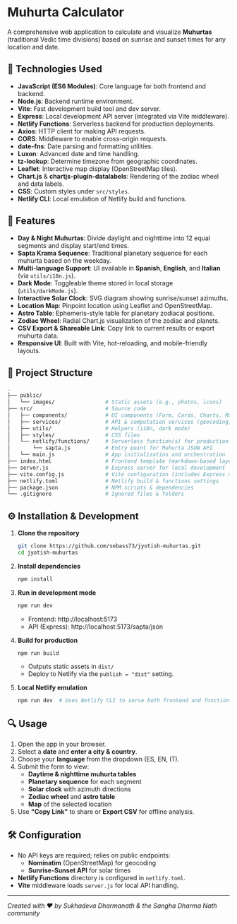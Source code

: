 # Muhurta Calculator

A comprehensive web application to calculate and visualize **Muhurtas** (traditional Vedic time divisions) based on sunrise and sunset times for any location and date.

## 🔧 Technologies Used

- **JavaScript (ES6 Modules)**: Core language for both frontend and backend.
- **Node.js**: Backend runtime environment.
- **Vite**: Fast development build tool and dev server.
- **Express**: Local development API server (integrated via Vite middleware).
- **Netlify Functions**: Serverless backend for production deployments.
- **Axios**: HTTP client for making API requests.
- **CORS**: Middleware to enable cross-origin requests.
- **date-fns**: Date parsing and formatting utilities.
- **Luxon**: Advanced date and time handling.
- **tz-lookup**: Determine timezone from geographic coordinates.
- **Leaflet**: Interactive map display (OpenStreetMap tiles).
- **Chart.js** & **chartjs-plugin-datalabels**: Rendering of the zodiac wheel and data labels.
- **CSS**: Custom styles under `src/styles`.
- **Netlify CLI**: Local emulation of Netlify build and functions.

## 🚀 Features

- **Day & Night Muhurtas**: Divide daylight and nighttime into 12 equal segments and display start/end times.
- **Sapta Krama Sequence**: Traditional planetary sequence for each muhurta based on the weekday.
- **Multi-language Support**: UI available in **Spanish**, **English**, and **Italian** (via `utils/i18n.js`).
- **Dark Mode**: Toggleable theme stored in local storage (`utils/darkMode.js`).
- **Interactive Solar Clock**: SVG diagram showing sunrise/sunset azimuths.
- **Location Map**: Pinpoint location using Leaflet and OpenStreetMap.
- **Astro Table**: Ephemeris-style table for planetary zodiacal positions.
- **Zodiac Wheel**: Radial Chart.js visualization of the zodiac and planets.
- **CSV Export & Shareable Link**: Copy link to current results or export muhurta data.
- **Responsive UI**: Built with Vite, hot-reloading, and mobile-friendly layouts.

## 📂 Project Structure

```bash
.
├── public/
│   └── images/                # Static assets (e.g., photos, icons)
├── src/                       # Source code
│   ├── components/            # UI components (Form, Cards, Charts, Map, etc.)
│   ├── services/              # API & computation services (geocoding, sun times, sapta krama)
│   ├── utils/                 # Helpers (i18n, dark mode)
│   ├── styles/                # CSS files
│   └── netlify/functions/     # Serverless function(s) for production API
│       └── sapta.js           # Entry point for Muhurta JSON API
│   └── main.js                # App initialization and orchestration
├── index.html                 # Frontend template (markdown-based layout)
├── server.js                  # Express server for local development
├── vite.config.js             # Vite configuration (includes Express middleware)
├── netlify.toml               # Netlify build & functions settings
├── package.json               # NPM scripts & dependencies
└── .gitignore                 # Ignored files & folders
```

## ⚙️ Installation & Development

1. **Clone the repository**
   ```bash
   git clone https://github.com/sebass73/jyotish-muhurtas.git
   cd jyotish-muhurtas
   ```
2. **Install dependencies**
   ```bash
   npm install
   ```
3. **Run in development mode**
   ```bash
   npm run dev
   ```
   - Frontend: http://localhost:5173
   - API (Express): http://localhost:5173/sapta/json

4. **Build for production**
   ```bash
   npm run build
   ```
   - Outputs static assets in `dist/`
   - Deploy to Netlify via the `publish = "dist"` setting.

5. **Local Netlify emulation**
   ```bash
   npm run dev  # Uses Netlify CLI to serve both frontend and functions at :8888
   ```

## 🔍 Usage

1. Open the app in your browser.
2. Select a **date** and **enter a city & country**.
3. Choose your **language** from the dropdown (ES, EN, IT).
4. Submit the form to view:
   - **Daytime & nighttime muhurta tables**
   - **Planetary sequence** for each segment
   - **Solar clock** with azimuth directions
   - **Zodiac wheel** and **astro table**
   - **Map** of the selected location
5. Use **"Copy Link"** to share or **Export CSV** for offline analysis.

## 🛠️ Configuration

- No API keys are required; relies on public endpoints:
  - **Nominatim** (OpenStreetMap) for geocoding
  - **Sunrise-Sunset API** for solar times
- **Netlify Functions** directory is configured in `netlify.toml`.
- **Vite** middleware loads `server.js` for local API handling.

---
*Created with ❤️ by Sukhadeva Dharmanath & the Sangha Dharma Nath community*
